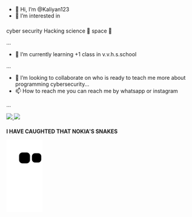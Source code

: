 - 👋 Hi, I’m @Kaliyan123
- 👀 I’m interested in <h5>

cyber security Hacking science 🧪 space 🚀

 ...
- 🌱 I’m currently learning +1 class in v.v.h.s.school
 
...
- 💞️ I’m looking to collaborate on who is ready to teach me more about programming cybersecurity...
- 📫 How to reach me you can reach me by whatsapp or instagram

 ...
  

<a href="http://wa.me/919526761556" target="blank"><img src="https://img.shields.io/badge/kaliyan-ANANDHU25D366?style=for-the-badge&logo=whatsapp&logoColor=white" />
<a href="https://instagram.com/devil_kaliyan_" target="_blank"> <img src="https://img.shields.io/badge/-Instagram-%23E4405F?style=for-the-badge&logo=instagram&logoColor=yellow" target="_blank"></a>

<h4> I HAVE CAUGHTED THAT NOKIA'S SNAKES



![Snake animation](https://github.com/GataNina-Li/GataNina-Li/blob/output/github-contribution-grid-snake.svg)
</div>

<!---
Kaliyan123/Kaliyan123 is a ✨ special ✨ repository because its `README.md` (this file) appears on your GitHub profile.
You can click the Preview link to take a look at your changes.
--->
